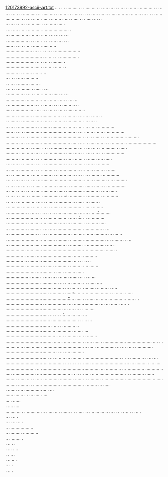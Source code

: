 [120173992-ascii-art.txt](https://github.com/user-attachments/files/21740237/120173992-ascii-art.txt)
..   .              .   .   ....                                 ....   . .. ....                                                                              ...  . ..                            ....
 ...  ..             .   ..   ...                                 .....  .  ......                                                                            ...  . ..                         ..   .. 
   ..   ..             .   ..  .....                                ..... .. .....                                                                          .... .. ..                     ..      .   .
 .  ....  ..            ..   ..  ....                                 ....  .. .                                                                           .... .. ..                  ...      ..    ..
  ..  ...   .             .   ..  .. ..                                ....  ..                                                                           ....  . ..               ...        ..     .. 
    .   ...  .             ..   ..  .. .                                ....   .                                                                         ....  . ..           .....       ...       ..  
     ..  ...  ..             .   ..  ..                                  .. ..                                                                          .... .. ..         .....       ....         .   
       .   ...  ....          .    ..  .                                  .. ..                                                                        ...  .. ......    ...     ........          .    
        .. ....  ....          ..   ..  .                                  .. ..                                                                      ...  ..  .      ...     ...  ...           ..     
.        .............          ..   ..  ..                                 ..                                                                       . .   .  .  ....    ...     ..             ..      
......                           ..       ..                                 .                                                                      . ..  .  .....   ......   ..               ..       
..................... ...         ..        .                                                                                                      . .. .. .................                  ..        
    .............................. ..        ..                                                                                                   .  .  .  .............                     .          
              ........................        ..                                                                                                 .. .. .  .........                         .           
                    ...................        ..                                                      ....                    ..               .. ..  . ..   ..                        .  .            
                              ..........        ..                                                      .......                   ....                                                .. ..             
                                       ..        .                                                       . .. ....                 ....                                             ... ..              
                                        .                                                  .             .. .. ........             ....                                           ..  .                
                                                         .                               ..               . .. .. .......        .  .....                                        ..  ..                 
                                                  .    ..... ...  ..                    ..                .. .  . .. .. ..       .. ......                                     ... ..                   
                                                ...   ............                     .. ...     ..         .. .. .  .. ..       . .... ..                                  ...  ..                    
                                            .  ..    ...........                      .....  ..    .         .. .. ..  .. ..      . .... ..                                ..   ..                      
                                          .....    ............               ... .  ...      ..   ..        ..  .  ..  .. .      ...... ..                              ..   ..                        
                                     .... ....    ...........               ...............    ..   ..       ..  .  ... .. ..     ...... ..                          ....   ..                          
                      .         .  ...... ..     ..........               .....     ....   ..   ..  ..           .. .... ....     ..  .  ..                       ...    ..                             
                 .. ...  .. ..... .........     .........               ........    ..    . ..       ..          .  .. . .. .     ..  .  ..                 ......    ...                               
               ......  ..  .. .  ........      .........               ........... .. ...... ..      ..          .  .. .. . ..    ..  .  ...             ......    ...                                  
...          ......  ..   .. .  ........       .......               ........................ ..      .         ..  ..... . ..    .. .. .......       ......    ....                                    
      ...  ...... ...    .. ...........       ......               ...........     ..     .... .    ....        .   .....   ..    .. .. ..    ..   ......   .........................                   
....     ... .. ...     .. .. ...... .        . ..                ..........               ......   ....       ..  .. ...   ..    .  . ..      ........     .                 ......                    
..........  . ...      .. .. ... .. .        .. ..               .........                 ......   ....      ..   .  ...    .   ..    .  .    .........                   ......                       
    ....  .....        . .. ... .. ..        .  .              ..........                   ......  ....      .   ..  ...       ..    .......   ....                   ......                           
.   ...  ....         .. . ...... ..        .. ..             .........                      .....  ...      ..  ..   ...      ..    ....   ..  ..                  ......                              
   ..  ....          .. ........            .. ..     .      .. ......     .           ..    ..... ....     .. ..     ... ..  ..   ....     ..  ..               ......                                 
  ..  ..             . .... ...             .. .     ..     .. ........   ..         ..      ..... ...     .. ...     .. ..   .   ......     .  ..        ..........                                    
  .  ..              . ... ...              .. .     .    ... ........  ...       ...        ..... ...      .......   .. .. ..  .....  ....  .  ..     ..........                                       
 .   .              ..  .. ...              .. .    ..    .  .... . .. ...       ..           .......      ..  .....  .... ......  ....  .. ..  ..  ...........                                         
..  .            ..  .  .   ..              .. .    ..      ....    ......   .....            ......    ......................     .. ..        .... ......                                             
.   .          ..    .  .   .              ... .    .   .......   ........ .....              ....:.  ............. .........       .  ..       .. ......                                               
.  .         ..      .. ..  ..            .... ..   .   .....     .       .....             ............  ..        ......              ..      .......                                         .       
. ..        ...    .... ..  .... ..      ..  . ..  ..  .......           ....             ...........     .         ...              .  ..      .....                                                   
  .      ............... .. .... ..     ..   .. .  ..  .... ...        ....            ....  ...... .    ..                       ..:....      ....                                                     
 ..     ...................  ... ..     .    ..... .. ....    ..       .            ....   ..:...   .    ..                       ......      ...                                                       
 .     ...............  .... ... ..    ..   .... .... ....                        ...   .... ....  ..   ..                       .....      .....                                                       
..    ..............     ..........    .   ... .... ........                    ...  .......    .........                       .....      ..   ..                                                      
..   ............         .........   ..  .. .. ..  .............  . ...    ..... .....    ..........                           ...     ....     ..                                                     
.   ..........      ..      .......   .. ..   .. ...... .......... . .......................... ...  ........                         ...         ..                                                    
.. .........               .........  ....     ......... ......... .. ..........     .    ...............                          ....            .                                                    
........... ....       ..... .............      ......................... ..          ............                            .......               .                                                   
.............. .      .......   ............     ......  ........ .....         .........                                                           ..                                                  
.............. ..    ........   ..........     ......   ........ ..                                 .                       ..              ..       ..                                                 
................ ..           ...........  ......   .........         .                      ........    ..                 ..              ....      ..                                                
...................        ....      ........        ...              .                     ....  .   .....                ..                ....      .                                                
..................  .   .......  .   ....         ... ..             ..                    ....     .......               ..               ..   ..     ...                                              
.................. .........  ........        ....     ...    .      ..                          .......  ..              .              ......         ....                                            
.....................................    ........   ... .... ..      .                           ....  .....             ..              .....          ..  ....                                        
.................................. ........... .....::.. ..  ..     ..     ...                .... ........             ..                .....         ..     ....                                     
.................................................::...    .....     ..   ......    ...            .....               ...                .......        ..        .....                         .      .
..............................   ..................        ...      ....................                            ...                  ... .....      .             ....                       .      
.............................................                ...                                                 ....                     ... ..       ...                ....                          
..................................                             ...                 ...                         ..:.                       ...  ...     ...                   ....                       
...................................                              ....          ..........                    ....                          .     ..    ..                       ...                     
...................................    .                            ....          ..                      ......                                       ..                          ..                   
.................................... ..                             ........                           .... ..                                        ....                           ...                
.......................................           .              ....    .....                      ....   ..     ..                                 .....                             ..               
.....................................                       .....        .   .....                ....   ...     ..                                  ....                             .....            .
......................................                   ....            .    .  ...           ....     ..      ..                                  .....                                 ..       .....
..................................                   ....                .    ..    ............      ...     ....                                  ....                                ..............  
................................                   ...                  ..    ..                    ...      ....                                   ....                                         .....  
................................      .         ...                     ..    ..                   ..       ...                                     ....                                             ...
..............................        .       ...                 ........    ..                 ..        ...                                       ...                                                
.............................               ...                ..........      .               ...        ...                                        ...                                        ........
.............................             ...               .........          .             ...         ....   ......................                 .       ..                        ...............
..............................          ...              .........             ..          ...       .............                   ...........       ..  .....                      ..................
.......................   ..    .    . ..              ...... .                ..         ..   ........                                        ..............                      ...........   .......
.........  ......  ..      .         ..              .....                     ..       ........                                                                                ...........    .........
..........    .    ...   .................................                     ..     .....                                                                                ...  .....       ........  ..
.   .....     .............   ........                   ..........            ........                                                                                   ...             .....         
     .    .......           ....                                 .................                                                                          .                           ...             
     ......             ....                                                                                                                                                          ..      .        .
   ...                ....                                                                                                                                                          .              ...  
...                                                                                                                                                                              .            ......    
      .                                                                                                                                                                       ....        ....          
                                                                                                                                                                              ...      ....          ...
              .            .                                                                                                                                                       .......        ......
             .       ....                                      ..                                                                                                .              .......           .    .
            .      ....                                       ..                                                                                                 .              ..  ...              ...
          ..     ...                                        ..                                                                                                    .                                .   .
         ..      .           ..                            ..                                                                                                     .                                     
        ..                 ..                             ..                                                                                                       .                                    
       ..                                                ..       ...     ..                                                                                       .                                    
      ..                                                 ................                                                                                          ..                                   
     ..                                    ..........   .........                                                                                                   ..                                  
    ..                             .              .......                                                                                                            .                                  
    .                          ..                      .                                                                                                              .                                 
    .                       ...                       .                                                                                                               ..                                
   .                        .                        ..                                                                                                                .                                
   .                      ..                        ..                                                                                                                  .                               
  ..                                                .                                                                                                                    .                              
  .                                                ..                                                                                                                     .                             
